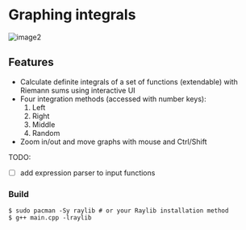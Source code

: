# Graphing integrals
![image2](https://github.com/postmodernist1848/graphing-integrals/assets/101038833/3116ba97-cd69-4495-beed-b216e6e009f5)

## Features
- Calculate definite integrals of a set of functions (extendable) with Riemann sums using interactive UI
- Four integration methods (accessed with number keys):
  1. Left
  2. Right
  3. Middle
  4. Random
- Zoom in/out and move graphs with mouse and Ctrl/Shift

TODO:
- [ ] add expression parser to input functions

### Build
```console
$ sudo pacman -Sy raylib # or your Raylib installation method
$ g++ main.cpp -lraylib
```
